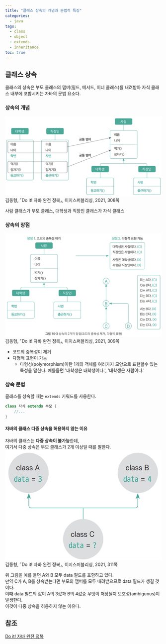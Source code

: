 ```yaml
---
title: "클래스 상속의 개념과 문법적 특징"
categories:
  - java
tags:
  - class
  - object
  - extends
  - inheritance
toc: true
---
```

## 클래스 상속
클래스의 상속은 부모 클래스의 맴버(필드, 메서드, 이너 클래스)를 내려받아 자식 클래스 내부에 
포함시키는 자바의 문법 요소다.

### 상속의 개념
<img src="../../assets/images/java/class-inheritance-example.jpeg" alt="">
김동형, ⌜Do it! 자바 완전 정복⌟, 이지스퍼블리싱, 2021, 308쪽  

사람 클래스가 부모 클래스, 대학생과 직장인 클래스가 자식 클래스

### 상속의 장점  

<img src="../../assets/images/java/class-inheritance-example2.jpeg" alt="">
김동형, ⌜Do it! 자바 완전 정복⌟, 이지스퍼블리싱, 2021, 309쪽  

- 코드의 중복성이 제거
- 다형적 표현이 가능
  - 다형성(polymorphism)이란 1개의 객체를 여러가지 모양으로 표현할수 있는 특성을 말한다. 예를들면 '대학생은 대학생이다.', '대학생은 사람이다.'

### 상속 문법
클래스를 상속할 때는 `extends` 키워드를 사용한다.
```java
class 자식 extends 부모 {
    //...
}
```

#### 자바의 클래스 다중 상속을 허용하지 않는 이유
자바의 클래스는 **다중 상속이 불가능**한데,  
여기서 다중 상속은 부모 클래스가 2개 이상일 때를 말한다.
<img src="../../assets/images/java/class-inheritance-example3.jpeg" alt="">  
김동형, ⌜Do it! 자바 완전 정복⌟, 이지스퍼블리싱, 2021, 311쪽

위 그림을 예를 들면 A와 B 모두 data 필드를 포함하고 있다.  
만약 C가 A, B를 상속받는다면 부모의 맴버를 모두 내려받으므로 data 필드가 생길 것이다.  
이때 data 필드의 값이 A의 3값과 B의 4값중 무엇이 저장될지 모호성(ambiguous)이 발생한다.  
이것이 다중 상속을 허용하지 않는 이유다.

## 참조

[Do it! 자바 완전 정복](http://www.yes24.com/Product/Goods/103389317)
